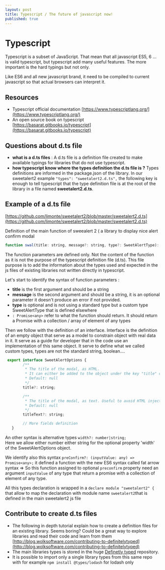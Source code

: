 ```yaml
---
layout: post
title: Typescript / The future of javascript now!
published: true
---
```


# Typescript

Typescript is a subset of JavaScript. That mean that all javascript ES5, 6 ... is valid typescript, but typescript add many useful features. The more important is the hard typings but not only.

Like ES6 and all new javascript brand, it need to be compiled to current javascript so that actual browsers can interpret it.

## Resources

* Typescript official documentation [https://www.typescriptlang.org/](https://www.typescriptlang.org/)
* An open source book on typescript [https://basarat.gitbooks.io/typescript](https://basarat.gitbooks.io/typescript)

## Questions about d.ts file

* **what is a d.ts files** : A d.ts file is a definition file created to make available typings for libraries that do not use typescript.
* **how typescript know where the types definition the d.ts file is ?** Types definitions are informed in the package.json of the library. In our sweetalert2 example `"types": "sweetalert2.d.ts",` the following key is enough to tell typescript that the type definition file is at the root of the library in a file named **sweetalert2.d.ts**.

## Example of a d.ts file

[https://github.com/limonte/sweetalert2/blob/master/sweetalert2.d.ts](https://github.com/limonte/sweetalert2/blob/master/sweetalert2.d.ts)

Definition of the main function of sweealert 2 \( a library to display nice alert confirm modal

```javascript
function swal(title: string, message?: string, type?: SweetAlertType): Promise<any>;
```

The function parameters are defined only. Not the content of the function as it is not the purpose of the typescript definition file \(d.ts\). This file purpose is to add the information about the types used and expected in the js files of existing libraries not written directly in typescript.

Let's start to identify the syntax of function parameters :

* **title** is the first argument and should be a string
* **message** is the second argument and should be a string, it is an optional parameter it doesn't produce an error if not provided.
* **type** is optional and is not using a standard type but a custom type SweetAlertType that is defined elsewhere
* `: Promise<any>` refer to what the function should return. It should return a Promise with a collection / array of element of any types

Then we follow with the definition of an interface. Interface is the definition of an empty object that serve as a model to constrain object with real data in it. It serve as a guide for developer that in the code use an implementation of this same object. It serve to define what we called custom types, types are not the standard string, boolean....

```javascript
 export interface SweetAlertOptions {
        /**
         * The title of the modal, as HTML.
         * It can either be added to the object under the key "title" or passed as the first parameter of the function.
         * Default: null
         */
        title?: string;

        /**
         * The title of the modal, as text. Useful to avoid HTML injection.
         * Default: null
         */
        titleText?: string;

        // More fields definition
   }
```

An other syntax is alternative types `width?: number|string;`  
Here we allow either number either string for the optional property 'width' of the SweetAlertOptions object.

We identify also this syntax `preConfirm?: (inputValue: any) => Promise<any>;` it defined a function with the new ES6 syntax called fat arrow syntax =&gt; So this function assigned to optional `preconfirm` property need an argument `inputValue` of any type that return a promise with a collection of element of any type.

All this types declaration is wrapped in a `declare module "sweetalert2" {`  
that allow to map the declaration with module name `sweetalert2`that is defined in the main sweetalert2 js file

## Contribute to create d.ts files

* The following in depth tutorial explain how to create a definition files for an existing library. Seems boring? Could be a great way to explore libraries and read their code and learn from them [http://blog.wolksoftware.com/contributing-to-definitelytyped](http://blog.wolksoftware.com/contributing-to-definitelytyped)
* The main libraries types is stored in the huge [Definetly typed](https://github.com/DefinitelyTyped/DefinitelyTyped) repository. 
* It is possible to import only a single library types from this same repo with for example `npm install @types/lodash` for lodash only

